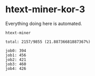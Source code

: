 # htext-miner-kor-3

Everything doing here is automated.

```
htext-miner

total: 2157/9855 (21.88736681887367%)

job0: 394
job1: 456
job2: 421
job3: 460
job4: 426
```